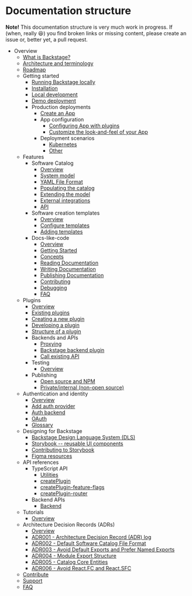 # Documentation structure

**Note!** This documentation structure is very much work in progress. If (when,
really 😆) you find broken links or missing content, please create an issue or,
better yet, a pull request.

- Overview
  - [What is Backstage?](overview/what-is-backstage.md)
  - [Architecture and terminology](overview/architecture-terminology.md)
  - [Roadmap](overview/roadmap.md)
  - Getting started
    - [Running Backstage locally](getting-started/index.md)
    - [Installation](getting-started/installation.md)
    - [Local development](getting-started/development-environment.md)
    - [Demo deployment](https://backstage-demo.roadie.io)
    - Production deployments
      - [Create an App](getting-started/create-an-app.md)
      - App configuration
        - [Configuring App with plugins](getting-started/configure-app-with-plugins.md)
        - [Customize the look-and-feel of your App](getting-started/app-custom-theme.md)
      - Deployment scenarios
        - [Kubernetes](getting-started/deployment-k8s.md)
        - [Other](getting-started/deployment-other.md)
  - Features
    - Software Catalog
      - [Overview](features/software-catalog/index.md)
      - [System model](features/software-catalog/system-model.md)
      - [YAML File Format](features/software-catalog/descriptor-format.md)
      - [Populating the catalog](features/software-catalog/populating.md)
      - [Extending the model](features/software-catalog/extending-the-model.md)
      - [External integrations](features/software-catalog/external-integrations.md)
      - [API](features/software-catalog/api.md)
    - Software creation templates
      - [Overview](features/software-templates/index.md)
      - [Configure templates](features/software-templates/configure-templates.md)
      - [Adding templates](features/software-templates/adding-templates.md)
    - Docs-like-code
      - [Overview](features/techdocs/README.md)
      - [Getting Started](features/techdocs/getting-started.md)
      - [Concepts](features/techdocs/concepts.md)
      - [Reading Documentation](features/techdocs/reading-documentation.md)
      - [Writing Documentation](features/techdocs/writing-documentation.md)
      - [Publishing Documentation](features/techdocs/publishing-documentation.md)
      - [Contributing](features/techdocs/contributing.md)
      - [Debugging](features/techdocs/debugging.md)
      - [FAQ](features/techdocs/FAQ.md)
  - Plugins
    - [Overview](plugins/index.md)
    - [Existing plugins](plugins/existing-plugins.md)
    - [Creating a new plugin](plugins/create-a-plugin.md)
    - [Developing a plugin](plugins/developing-plugins.md)
    - [Structure of a plugin](plugins/structure-of-a-plugin.md)
    - Backends and APIs
      - [Proxying](plugins/proxying.md)
      - [Backstage backend plugin](plugins/backend-plugin.md)
      - [Call existing API](plugins/call-existing-api.md)
    - Testing
      - [Overview](plugins/testing.md)
    - Publishing
      - [Open source and NPM](plugins/publishing.md)
      - [Private/internal (non-open source)](plugins/publish-private.md)
  - Authentication and identity
    - [Overview](auth/index.md)
    - [Add auth provider](auth/add-auth-provider.md)
    - [Auth backend](auth/auth-backend.md)
    - [OAuth](auth/oauth.md)
    - [Glossary](auth/glossary.md)
  - Designing for Backstage
    - [Backstage Design Language System (DLS)](dls/design.md)
    - [Storybook -- reusable UI components](http://storybook.backstage.io)
    - [Contributing to Storybook](dls/contributing-to-storybook.md)
    - [Figma resources](dls/figma.md)
  - API references
    - TypeScript API
      - [Utilities](api/utility-apis.md)
      - [createPlugin](reference/createPlugin.md)
      - [createPlugin-feature-flags](reference/createPlugin-feature-flags.md)
      - [createPlugin-router](reference/createPlugin-router.md)
    - Backend APIs
      - [Backend](api/backend.md)
  - Tutorials
    - [Overview](tutorials/index.md)
  - Architecture Decision Records (ADRs)
    - [Overview](architecture-decisions/index.md)
    - [ADR001 - Architecture Decision Record (ADR) log](architecture-decisions/adr001-add-adr-log.md)
    - [ADR002 - Default Software Catalog File Format](architecture-decisions/adr002-default-catalog-file-format.md)
    - [ADR003 - Avoid Default Exports and Prefer Named Exports](architecture-decisions/adr003-avoid-default-exports.md)
    - [ADR004 - Module Export Structure](architecture-decisions/adr004-module-export-structure.md)
    - [ADR005 - Catalog Core Entities](architecture-decisions/adr005-catalog-core-entities.md)
    - [ADR006 - Avoid React.FC and React.SFC](architecture-decisions/adr006-avoid-react-fc.md)
  - [Contribute](../CONTRIBUTING.md)
  - [Support](overview/support.md)
  - [FAQ](FAQ.md)
